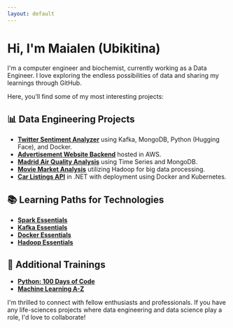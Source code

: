 ```yaml
---
layout: default
---
```


# Hi, I'm Maialen (Ubikitina)

I'm a computer engineer and biochemist, currently working as a Data Engineer. I love exploring the endless possibilities of data and sharing my learnings through GitHub. 

Here, you’ll find some of my most interesting projects:

## 📊 Data Engineering Projects
- **[Twitter Sentiment Analyzer](https://github.com/Ubikitina/datahack-kafka)** using Kafka, MongoDB, Python (Hugging Face), and Docker.
- **[Advertisement Website Backend](https://github.com/Ubikitina/datahack-cloud)** hosted in AWS.
- **[Madrid Air Quality Analysis](https://github.com/Ubikitina/datahack-mongodb)** using Time Series and MongoDB.
- **[Movie Market Analysis](https://github.com/Ubikitina/datahack-hadoop)** utilizing Hadoop for big data processing.
- **[Car Listings API](https://github.com/Ubikitina/datahack-kubernetes-dotnet-api-mongodb)** in .NET with deployment using Docker and Kubernetes.

## 📚 Learning Paths for Technologies
- **[Spark Essentials](https://github.com/Ubikitina/Spark-Essentials)**
- **[Kafka Essentials](https://github.com/Ubikitina/Kafka-Essentials)**
- **[Docker Essentials](https://github.com/Ubikitina/Docker-Essentials)**
- **[Hadoop Essentials](https://github.com/Ubikitina/Hadoop-Essentials)**

## 🚀 Additional Trainings
- **[Python: 100 Days of Code](https://github.com/Ubikitina/100-Days-of-Code-Python)**
- **[Machine Learning A-Z](https://github.com/Ubikitina/Machine-Learning-A-Z)**

I'm thrilled to connect with fellow enthusiasts and professionals. If you have any life-sciences projects where data engineering and data science play a role, I'd love to collaborate!
